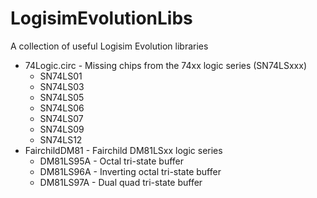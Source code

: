 # LogisimEvolutionLibs
A collection of useful Logisim Evolution libraries

* 74Logic.circ - Missing chips from the 74xx logic series (SN74LSxxx)
  - SN74LS01
  - SN74LS03
  - SN74LS05
  - SN74LS06
  - SN74LS07
  - SN74LS09
  - SN74LS12
* FairchildDM81 - Fairchild DM81LSxx logic series
  - DM81LS95A - Octal tri-state buffer
  - DM81LS96A - Inverting octal tri-state buffer
  - DM81LS97A - Dual quad tri-state buffer
